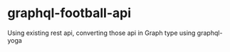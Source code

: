 # graphql-football-api
Using existing rest api, converting those api in Graph type using graphql-yoga
